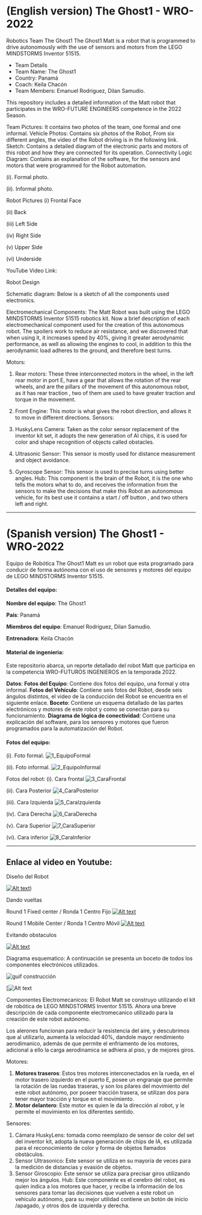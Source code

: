 # (English version) The Ghost1 - WRO-2022
Robotics Team The Ghost1
The Ghost1 Matt is a robot that is programmed to drive autonomously with the use of sensors and motors from the LEGO MINDSTORMS Inventor 51515.

- Team Details
- Team Name: The Ghost1
- Country: Panamá
- Coach: Keila Chacón
- Team Members: Emanuel Rodriguez, Dilan Samudio.

This repository includes a detailed information of the Matt robot that participates in the WRO-FUTURE ENGINEERS competence in the 2022 Season.

Team Pictures: It contains two photos of the team, one formal and one informal.
Vehicle Photos: Contains six photos of the Robot, From six different angles, the video of the Robot driving is in the following link.
Sketch: Contains a detailed diagram of the electronic parts and motors of this robot and how they are connected for its operation.
Connectivity Logic Diagram: Contains an explanation of the software, for the sensors and motors that were programmed for the Robot automation.

(i). Formal photo.


(ii). Informal photo.


Robot Pictures 
(i)	Frontal Face 

(ii)	Back 

 
(iii)	Left Side

(iv)	Right Side
 
(v)	Upper Side
                      
(vi)	Underside
                     



YouTube Video Link:

Robot Design
 
 

Schematic diagram: Below is a sketch of all the components
used electronics.

 
 

Electromechanical Components: The Matt Robot was built using the LEGO MINDSTORMS Inventor 51515 robotics kit.
Now a brief description of each electromechanical component used for the creation of this autonomous robot.
The spoilers work to reduce air resistance, and we discovered that when using it, it increases speed by 40%, giving it greater aerodynamic performance, as well as allowing the engines to cool, in addition to this the aerodynamic load adheres to the ground, and therefore best turns.

Motors:
1.	 Rear motors: These three interconnected motors in the wheel, in the left rear motor in port E, have a gear that allows the rotation of the rear wheels, and are the pillars of the movement of this autonomous robot, as it has rear traction , two of them are used to have greater traction and torque in the movement.

2.	Front Engine: This motor is what gives the robot direction, and allows it to move in different directions.
Sensors:
1. HuskyLens Camera: Taken as the color sensor replacement of the inventor kit set, it adopts the new generation of AI chips, it is used for color and shape recognition of objects called obstacles.
2. Ultrasonic Sensor: This sensor is mostly used for distance measurement and object avoidance.
3. Gyroscope Sensor: This sensor is used to precise turns using better angles. Hub: This component is the brain of the Robot, it is the one who tells the motors what to do, and receives the information from the sensors to make the decisions that make this Robot an autonomous vehicle, for its best use it contains a start / off button , and two others left and right.


------------

# (Spanish version) The Ghost1 - WRO-2022
Equipo de Robótica The Ghost1
Matt es un robot que esta programado para conducir de forma autónoma con el uso de sensores y motores del equipo de LEGO MINDSTORMS Inventor 51515.

#### Detalles del equipo:
**Nombre del equipo**: The Ghost1

**País**: Panamá

**Miembros del equipo**: Emanuel Rodriguez, Dilan Samudio.

**Entrenadora**: Keila Chacón


#### Material de ingenieria:
Este repositorio abarca, un reporte detallado del robot Matt que participa en la competencia WRO-FUTUROS INGENIEROS en la temporada 2022.

**Datos**:
**Fotos del Equipo**: Contiene dos fotos del equipo, una formal y otra informal.
**Fotos del Vehículo**: Contiene seis fotos del Robot, desde seis ángulos distintos, el video de la conducción del Robot se encuentra en el siguiente enlace.
**Boceto**: Contiene un esquema detallado de las partes electrónicos y motores de este robot y como se conectan para su funcionamiento. 
**Diagrama de lógica de conectividad**: Contiene una explicación del software, para los sensores y motores que fueron programados para la automatización del Robot.

#### Fotos del equipo:
(i). Foto formal.
![1_EquipoFormal](https://user-images.githubusercontent.com/112026718/186887081-0d170402-4681-420f-b0b5-f59b7845427e.JPG)

(ii). Foto informal.
![2_EquipoInformal](https://user-images.githubusercontent.com/112026718/186887090-ea81ea34-a021-4fab-961d-ed6f01018d9f.JPG)

Fotos del robot:
(i).	Cara frontal
![3_CaraFrontal](https://user-images.githubusercontent.com/112026718/201546216-843a4c68-539f-4312-9153-badf0156d9fa.jpg)

(ii).	Cara Posterior
![4_CaraPosterior](https://user-images.githubusercontent.com/112026718/201546264-77172d85-d6cc-4784-949b-11ad88126aed.jpg)

(iii). Cara Izquierda
![5_CaraIzquierda](https://user-images.githubusercontent.com/112026718/201546273-9a538390-bd10-4e0a-8457-2955d7f30be5.jpg)

(iv).	Cara Derecha
![6_CaraDerecha](https://user-images.githubusercontent.com/112026718/201546269-061d6054-ab26-4897-be73-92f326c7d745.jpg)

(v).	Cara Superior
![7_CaraSuperior](https://user-images.githubusercontent.com/112026718/201546276-4f904db6-6c00-4778-97b2-4fe638a978f9.jpg)

(vi).	Cara inferior
![8_CaraInferior](https://user-images.githubusercontent.com/112026718/201546268-cf412fa4-b449-47d1-a5ff-ad15e24e3c10.jpg)


------------

## **Enlace al video en Youtube**:
Diseño del Robot

[![Alt text](https://user-images.githubusercontent.com/112026718/201550395-60bba458-29f0-4cc2-a92a-79ca1521a143.gif)](https://youtu.be/oPJUW5as5pk))

Dando vueltas

Round 1 Fixed center / Ronda 1 Centro Fijo
[![Alt text](https://user-images.githubusercontent.com/112026718/188289446-870fff3d-0013-49d5-9703-20cf0f7fa475.gif)](https://youtu.be/2XueAw2JKws)

Round 1 Mobile Center / Ronda 1 Centro Móvil
[![Alt text](https://user-images.githubusercontent.com/112026718/201544888-fc7a2e47-9dd8-4d0d-9cae-53285449172e.gif)](https://youtu.be/p-i_P51mGfk)

Evitando obstaculos

[![Alt text](https://user-images.githubusercontent.com/112026718/188289545-f1eeb4a0-b45a-4bdb-90fe-f92e0548286c.gif)](https://youtu.be/pBEFuexwxLQ)

Diagrama esquematico:
A continuación se presenta un boceto de todos los componentes electrónicos utilizados.

![guif construcción](https://user-images.githubusercontent.com/112026718/201570555-7cdde8ad-c253-4419-8a43-3e3caded1163.gif)


[![Alt text](https://user-images.githubusercontent.com/112026718/201570175-7d4e6c79-e1e1-46af-abbf-3495805a4f43.gif)



Componentes Electromecanicos:
El Robot Matt se construyo utilizando el kit de robótica de LEGO MINDSTORMS Inventor 51515. Ahora una breve descripción de cada componente electromecanico utilizado para la creación de este robot autónomo.

Los alerones funcionan para reducir la resistencia del aire, y descubrimos que al utilizarlo, aumenta la velocidad 40%, dandole mayor rendimiento aerodimanico, además de que permite el enfriamento de los motores, adicional a ello la carga aerodinamica se adhiera al piso, y de mejores giros.

Motores: 
1.	**Motores traseros**: Estos tres motores interconectados en la rueda, en el motor trasero izquierdo en el puerto E, posee un engranaje que permite la rotación de las ruedas traseras, y son los pilares del movimiento del este robot autónomo, por poseer tracción trasera, se utilizan dos para tener mayor tracción y torque en el movimiento.
2.	**Motor delantero**: Este motor es quien le da la dirección al robot, y le permite el movimiento en los diferentes sentido.

Sensores:
1.	Cámara HuskyLens: tomada como reemplazo de sensor de color del set del inventor kit,  adopta la nueva generación de chips de IA, es utilizada para el reconocimiento de color y forma de objetos llamados obstáculos. 
2.	Sensor Ultrasonico: Este sensor se utiliza en su mayoría de veces para la medición de distancias y evasión de objetos.
3.	Sensor Giroscopio: Este sensor se utiliza para precisar giros utilizando mejor los ángulos.
Hub: Este componente es el cerebro del robot, es quien indica a los motores que hacer, y recibe la información de los sensores para tomar las decisiones que vuelven a este robot un vehículo autónomo, para su mejor utilidad contiene un botón de inicio /apagado, y otros dos de izquierda y derecha.

